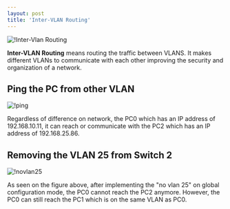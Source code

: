```yaml
---
layout: post
title: 'Inter-VLAN Routing'
---
```


![!Inter-Vlan Routing](https://raw.githubusercontent.com/fidelis24/img/master/2025-01-22-InterVlan.png)


**Inter-VLAN Routing**   means routing the traffic between VLANS. It makes different VLANs to communicate with each other improving the security and organization of a network.
  

## Ping the PC from other VLAN 
  
![!ping](https://raw.githubusercontent.com/fidelis24/img/master/pingfrompc0-topc2.png)  

Regardless of difference on network, the PC0 which has an IP address of 192.168.10.11, it can reach or communicate with the PC2 which has an IP address of 192.168.25.86.
  

## Removing the VLAN 25 from Switch 2  
  
 
![!novlan25](https://raw.githubusercontent.com/fidelis24/img/master/novlan25.png)  
  
As seen on the figure above, after implementing the "no vlan 25" on global configuration mode, the PC0 cannot reach the PC2 anymore. However, the PC0 can still reach the PC1 which is on the same VLAN as PC0.

  
  